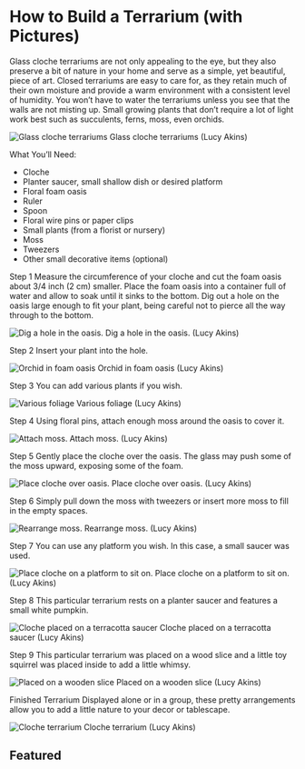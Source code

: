 # How to Build a Terrarium (with Pictures)

Glass cloche terrariums are not only appealing to the eye, but they also preserve a bit of nature in your home and serve as a simple, yet beautiful, piece of art. Closed terrariums are easy to care for, as they retain much of their own moisture and provide a warm environment with a consistent level of humidity. You won’t have to water the terrariums unless you see that the walls are not misting up. Small growing plants that don’t require a lot of light work best such as succulents, ferns, moss, even orchids.

![Glass cloche terrariums]
Glass cloche terrariums (Lucy Akins)

What You’ll Need:
-   Cloche
-   Planter saucer, small shallow dish or desired platform
-   Floral foam oasis
-   Ruler
-   Spoon
-   Floral wire pins or paper clips
-   Small plants (from a florist or nursery)
-   Moss
-   Tweezers
-   Other small decorative items (optional)

Step 1
Measure the circumference of your cloche and cut the foam oasis about 3/4 inch (2 cm) smaller. Place the foam oasis into a container full of water and allow to soak until it sinks to the bottom. Dig out a hole on the oasis large enough to fit your plant, being careful not to pierce all the way through to the bottom.

![Dig a hole in the oasis.]
Dig a hole in the oasis. (Lucy Akins)

Step 2
Insert your plant into the hole.

![Orchid in foam oasis]
Orchid in foam oasis (Lucy Akins)

Step 3
You can add various plants if you wish.

![Various foliage]
Various foliage (Lucy Akins)

Step 4
Using floral pins, attach enough moss around the oasis to cover it.

![Attach moss.]
Attach moss. (Lucy Akins)

Step 5
Gently place the cloche over the oasis. The glass may push some of the moss upward, exposing some of the foam.

![Place cloche over oasis.]
Place cloche over oasis. (Lucy Akins)

Step 6
Simply pull down the moss with tweezers or insert more moss to fill in the empty spaces.

![Rearrange moss.]
Rearrange moss. (Lucy Akins)

Step 7
You can use any platform you wish. In this case, a small saucer was used.

![Place cloche on a platform to sit on.]
Place cloche on a platform to sit on. (Lucy Akins)

Step 8
This particular terrarium rests on a planter saucer and features a small white pumpkin.

![Cloche placed on a terracotta saucer]
Cloche placed on a terracotta saucer (Lucy Akins)

Step 9
This particular terrarium was placed on a wood slice and a little toy squirrel was placed inside to add a little whimsy.

![Placed on a wooden slice]
Placed on a wooden slice (Lucy Akins)

Finished Terrarium
Displayed alone or in a group, these pretty arrangements allow you to add a little nature to your decor or tablescape.

![Cloche terrarium]
Cloche terrarium (Lucy Akins)

## Featured

  [Glass cloche terrariums]: http://img-aws.ehowcdn.com/640/cme/photography.prod.demandstudios.com/16149374-814f-40bc-baf3-ca20f149f0ba.jpg "Glass cloche terrariums"
  [Dig a hole in the oasis.]: http://img-aws.ehowcdn.com/default/cme/photography.prod.demandstudios.com/fc249ef6-4d27-41b4-8c21-15f7a8512b50.jpg
  [Orchid in foam oasis]: http://img-aws.ehowcdn.com/default/cme/photography.prod.demandstudios.com/aae11d4d-a4aa-4251-a4d9-41023ebf6d84.jpg
  [Various foliage]: http://img-aws.ehowcdn.com/default/cme/photography.prod.demandstudios.com/7afdfa1e-da74-44b5-b89c-ca8123516272.jpg
  [Attach moss.]: http://img-aws.ehowcdn.com/default/cme/photography.prod.demandstudios.com/4f6612c0-316a-4c74-bb03-cb4e778f6d72.jpg
  [Place cloche over oasis.]: http://img-aws.ehowcdn.com/default/cme/photography.prod.demandstudios.com/eeb1e0b4-e573-40a3-8db1-2c76f0b13b84.jpg
  [Rearrange moss.]: http://img-aws.ehowcdn.com/default/cme/photography.prod.demandstudios.com/812d4649-4152-4363-97c0-f181d02e709a.jpg
  [Place cloche on a platform to sit on.]: http://img-aws.ehowcdn.com/default/cme/photography.prod.demandstudios.com/0cb3988c-9318-47d6-bc9c-c798da1ede72.jpg
  [Cloche placed on a terracotta saucer]: http://img-aws.ehowcdn.com/640/cme/photography.prod.demandstudios.com/e3e18f0b-ab2c-4ffb-9988-a1ea63faef8b.jpg
  [Placed on a wooden slice]: http://img-aws.ehowcdn.com/640/cme/photography.prod.demandstudios.com/2cd79f8d-0d16-4573-8861-e47fb74b0638.jpg
  [Cloche terrarium]: http://img-aws.ehowcdn.com/640/cme/photography.prod.demandstudios.com/78670312-8636-4c42-a75c-3029f7aa6c73.jpg
